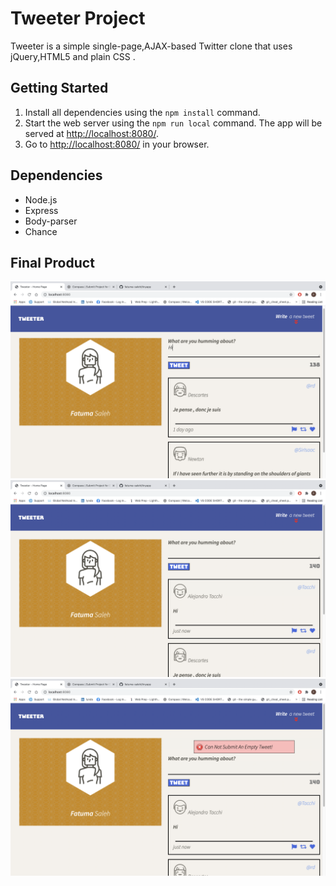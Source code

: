 # Tweeter Project

Tweeter is a simple single-page,AJAX-based Twitter clone that uses jQuery,HTML5 and plain CSS .

## Getting Started

1. Install all dependencies using the `npm install` command.
2. Start the web server using the `npm run local` command. The app will be served at <http://localhost:8080/>.
3. Go to <http://localhost:8080/> in your browser.

## Dependencies

- Node.js
- Express
- Body-parser
- Chance

## Final Product

!["Screenshot while typing a new tweet"](./docs/add-tweet.png)
!["Screenshot after posting a new tweet"](./docs/post-tweet.png)
!["Screenshot while trying to post an empty tweet"](./docs/error-tweet.png)
